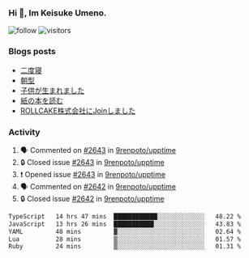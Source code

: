 ### Hi 👋, Im Keisuke Umeno.

<!--
**9renpoto/9renpoto** is a ✨ _special_ ✨ repository because its `README.md` (this file) appears on your GitHub profile.

Here are some ideas to get you started:

- 🔭 I’m currently working on ...
- 🌱 I’m currently learning ...
- 👯 I’m looking to collaborate on ...
- 🤔 I’m looking for help with ...
- 💬 Ask me about ...
- 📫 How to reach me: ...
- 😄 Pronouns: ...
- ⚡ Fun fact: ...
-->

![follow](https://img.shields.io/github/followers/9renpoto?label=Follow&style=social)
![visitors](https://komarev.com/ghpvc/?username=9renpoto&label=Profile%20views&color=0e75b6&style=flat)

### Blogs posts

<!-- BLOG-POST-LIST:START -->
- [二度寝](https://9renpoto.win/entry/2024/07/18/going_back_to_sleep)
- [朝型](https://9renpoto.win/entry/2024/05/29/im-an-early)
- [子供が生まれました](https://9renpoto.win/entry/2024/04/18/hello-world)
- [紙の本を読む](https://9renpoto.win/entry/2024/02/25/reading-papar-book)
- [ROLLCAKE株式会社にJoinしました](https://9renpoto.win/entry/2024/02/11/join)
<!-- BLOG-POST-LIST:END -->

### Activity

<!--START_SECTION:activity-->
1. 🗣 Commented on [#2643](https://github.com/9renpoto/upptime/issues/2643#issuecomment-2241451581) in [9renpoto/upptime](https://github.com/9renpoto/upptime)
2. 🔒 Closed issue [#2643](https://github.com/9renpoto/upptime/issues/2643) in [9renpoto/upptime](https://github.com/9renpoto/upptime)
3. ❗ Opened issue [#2643](https://github.com/9renpoto/upptime/issues/2643) in [9renpoto/upptime](https://github.com/9renpoto/upptime)
4. 🗣 Commented on [#2642](https://github.com/9renpoto/upptime/issues/2642#issuecomment-2241448348) in [9renpoto/upptime](https://github.com/9renpoto/upptime)
5. 🔒 Closed issue [#2642](https://github.com/9renpoto/upptime/issues/2642) in [9renpoto/upptime](https://github.com/9renpoto/upptime)
<!--END_SECTION:activity-->

<!--START_SECTION:waka-->

```txt
TypeScript   14 hrs 47 mins  ████████████░░░░░░░░░░░░░   48.22 %
JavaScript   13 hrs 26 mins  ███████████░░░░░░░░░░░░░░   43.83 %
YAML         48 mins         ▓░░░░░░░░░░░░░░░░░░░░░░░░   02.64 %
Lua          28 mins         ▒░░░░░░░░░░░░░░░░░░░░░░░░   01.57 %
Ruby         24 mins         ▒░░░░░░░░░░░░░░░░░░░░░░░░   01.31 %
```

<!--END_SECTION:waka-->
